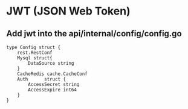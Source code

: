 # JWT (JSON Web Token)

## Add jwt into the api/internal/config/config.go

```
type Config struct {
    rest.RestConf
    Mysql struct{
        DataSource string
    }
    CacheRedis cache.CacheConf
    Auth      struct {
        AccessSecret string
        AccessExpire int64
    }
}
```